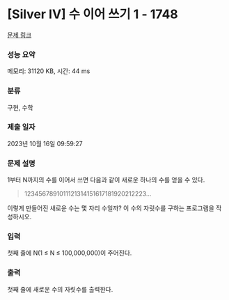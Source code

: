# [Silver IV] 수 이어 쓰기 1 - 1748 

[문제 링크](https://www.acmicpc.net/problem/1748) 

### 성능 요약

메모리: 31120 KB, 시간: 44 ms

### 분류

구현, 수학

### 제출 일자

2023년 10월 16일 09:59:27

### 문제 설명

<p>1부터 N까지의 수를 이어서 쓰면 다음과 같이 새로운 하나의 수를 얻을 수 있다.</p>

<blockquote>
<p>1234567891011121314151617181920212223...</p>
</blockquote>

<p>이렇게 만들어진 새로운 수는 몇 자리 수일까? 이 수의 자릿수를 구하는 프로그램을 작성하시오.</p>

### 입력 

 <p>첫째 줄에 N(1 ≤ N ≤ 100,000,000)이 주어진다.</p>

### 출력 

 <p>첫째 줄에 새로운 수의 자릿수를 출력한다.</p>

